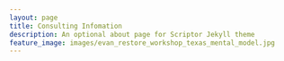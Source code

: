 ```yaml
---
layout: page
title: Consulting Infomation 
description: An optional about page for Scriptor Jekyll theme
feature_image: images/evan_restore_workshop_texas_mental_model.jpg
---
```

